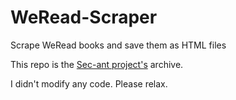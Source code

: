# WeRead-Scraper
Scrape WeRead books and save them as HTML files

This repo is the [Sec-ant project's](https://github.com/Sec-ant/weread-scraper) archive.

I didn't modify any code. Please relax.
